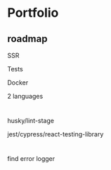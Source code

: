 # Portfolio

## roadmap

SSR

Tests

Docker

2 languages
#
#
husky/lint-stage

jest/cypress/react-testing-library
#
find error logger


